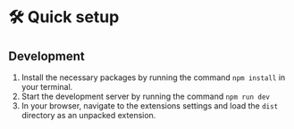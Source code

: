# 🛠 Quick setup

## Development

1. Install the necessary packages by running the command `npm install` in your terminal.
2. Start the development server by running the command `npm run dev`
3. In your browser, navigate to the extensions settings and load the `dist` directory as an unpacked extension.
